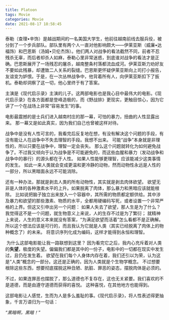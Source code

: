 ```yaml
---
title: Platoon
tags: Movie
categories: Movie
date: 2021-08-17 18:58:45
---
```



泰勒（查理•辛饰）是越战期间的一名美国大学生，他前往越南前线去服兵役，被分到了一个步兵部队。部队里有两个人一直对他影响颇大——伊莱亚斯（威廉•达福饰）和巴恩斯（汤姆•贝伦杰饰）。他们两人对战争的看法截然不同，前者不忍残杀无辜，而后者却杀人如麻，泰勒心里非常迷惑，到底谁对战争的看法才是正确。巴恩斯展开了一场残忍的屠杀，越南整条村落都流血成河。伊莱亚斯力劝好友不要如此残暴，却遭致二人关系的裂缝。巴恩斯更怀疑伊莱亚斯向上司打小报告，友谊变为妒恨。于是，在一次丛林战争中，他背着所有人，向伊莱亚斯扣下了扳机。泰勒却洞察了这一切，他心里终于有了答案。

<!--more-->

主演是《现代启示录》主演的儿子。这两部电影也是我心目中最伟大的电影。《现代启示录》在各方面都是登峰造极的，而《野战排》更现实，更触目惊心，因为它讲了一个在战场上非常“容易发生”的事。

电影最震撼的是士兵们进入越南村庄的那一幕，可怕的暴力，扭曲的人性显露出来。 那一幕又是如此真实，因为我们自己也曾被这样对待。

战争中是没有人性可言的，我看完后反复地在想，有没有解决这个问题的手段，有没有能让人在战争中不失去理智的手段。我想不出来。 可能“战争”本身就是非理性的，所以只要在战争中，理智一定会丧失。 那么这个问题就转化为如何避免战争了。不过我又倾向于认为战争是不可能避免的，而这些血腥和暴力（发动战争和战争中的暴行）的源头都在于人性。 如果人性能够更理智，应该能减少这类事情的发生。 如此一来人类就会变成更温和更冷静的动物，然而动物性永远是人性的一部分，所以黑暗面永远不可能消除。

还有一种办法，那就是剥去人类的所有动物性，其实就是剥去肉体欲望。 欲望无非是人体的各种激素水平的上升。如果脱离了肉体，那么暴力和黑暗应该就能根除。 比如说把脑子独立出来放入一个容器中，其所需的物质都定额供给。其中涉及暴力和欲望的那些激素、物质的水平，全都用硬编码写死，或者设置一个非常严格的上界。但这又引申出另一个问题： 如果人失去了欲望，那人生是为了什么？ 我觉得这不是一个问题，就生物意义上来说，人的生存不过是为了繁衍； 就精神上来说，人生的意义本来就没有答案，“为满足欲望而活着”怎么看都不是正确解。所以这个想法应该是可行的，而且我认为它就是人类（其实已经脱离了肉体上的物种概念了）的未来。 将意识序列化成为编码，这样才能得到永恒和理智。

​	为什么这部电影能让我一路联想到这里？ 因为看完它之后，我内心充斥着对人类的**失望**，极度的失望。偏偏我们都是其中的一份子，电影中的一切都在现实中发生过，且仍在发生着。 欲望在我们每个人身体内存在着，我们还引以为荣，认为这是“人类”概念的一部分。这还是正确的，因为人类就是个生物学概念。 不过想要根除这些东西，想要彻底摆脱这种丑陋、肮脏、罪恶的姿态，摆脱肉体是必须的。

不过，如果连罪恶也摆脱了，那么道德也不复存在，这也无关紧要。我们喜欢的不是道德，而是由遵守道德而获得的喜悦。 这种喜悦，在其他地方也能得到。

这部电影让人感觉，生而为人是多么羞耻的事。《现代启示录》，将人性表述得更抽象，千言万语归为一句话：

*“黑暗啊，黑暗！”*

